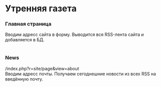 # Утренняя газета

### Главная страница
Вводим адресс сайта в форму. Выводится вся RSS-лента сайта и добавляется в БД.<br><br>

### News 
/index.php?r=site/page&view=about <br>
Вводим адресс почты. Получаем сегоднешние новости из всех RSS на введённую почту.<br><br>